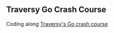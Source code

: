 ## Traversy Go Crash Course

Coding along [Traversy's Go crash course](https://www.youtube.com/watch?v=SqrbIlUwR0U&ab_channel=TraversyMedia)
